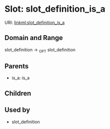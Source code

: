 
# Slot: slot_definition_is_a




URI: [linkml:slot_definition_is_a](https://w3id.org/linkml/slot_definition_is_a)


## Domain and Range

slot_definition ->  <sub>OPT</sub> slot_definition

## Parents

 *  is_a: is_a

## Children


## Used by

 * slot_definition
